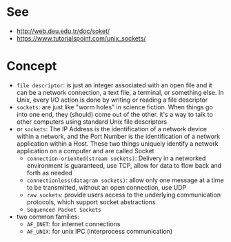 # See
- http://web.deu.edu.tr/doc/soket/
- https://www.tutorialspoint.com/unix_sockets/

# Concept
- `file descriptor`: is just an integer associated with an open file and it can be a network connection, a text file, a terminal, or something else. In Unix, every I/O action is done by writing or reading a file descriptor
- `sockets`: are just like "worm holes" in science fiction. When things go into one end, they (should) come out of the other. it's a way to talk to other computers using standard Unix file descriptors
- or `sockets`: The IP Address is the identification of a network device within a network, and the Port Number is the identification of a network application within a Host. These two things uniquely identify a network application on a computer and are called Socket
    + `connection-oriented(stream sockets)`: Delivery in a networked environment is guaranteed, use TCP, allow for data to flow back and forth as needed
    + `connectionless(datagram sockets)`: allow only one message at a time to be transmitted, without an open connection, use UDP
    + `raw sockets`: provide users access to the underlying communication protocols, which support socket abstractions
    + `Sequenced Packet Sockets`
- two common families:
    + `AF_INET`: for internet connections
    + `AF_UNIX`: for unix IPC (interprocess communication)